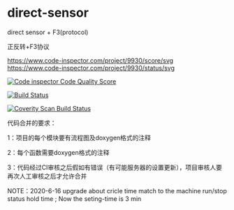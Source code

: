 # direct-sensor
direct sensor + F3(protocol)

   正反转+F3协议 

https://www.code-inspector.com/project/9930/score/svg
https://www.code-inspector.com/project/9930/status/svg

<a href="https://scan.coverity.com/projects/soway-code-direct-sensor">
  <img alt="Code inspector Code Quality Score "
       src="https://www.code-inspector.com/project/9930/score/svg"/>
</a>



[![Build Status](https://travis-ci.com/loodao/helloworld.svg?branch=master)](https://travis-ci.com/loodao/helloworld)

<a href="https://scan.coverity.com/projects/soway-code-direct-sensor">
  <img alt="Coverity Scan Build Status"
       src="https://scan.coverity.com/projects/20845/badge.svg"/>
</a>

代码合并的要求：
 
   1：项目的每个模块要有流程图及doxygen格式的注释
   
   2：每个函数需要doxygen格式的注释
   
   3：代码经过CI审核之后假如有错误（有可能服务器的设置更新），项目审核人要再次人工审核之后才允许合并


NOTE：2020-6-16 upgrade  about cricle time match to the machine run/stop status hold time ; Now the seting-time is 3 min 

